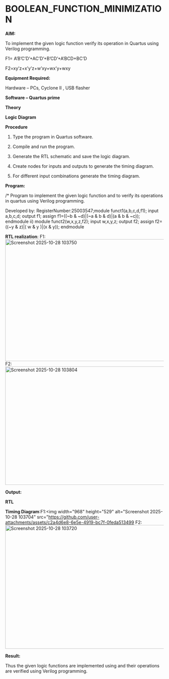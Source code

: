 # BOOLEAN_FUNCTION_MINIMIZATION

**AIM:**

To implement the given logic function verify its operation in Quartus using Verilog programming.

F1= A’B’C’D’+AC’D’+B’CD’+A’BCD+BC’D 

F2=xy’z+x’y’z+w’xy+wx’y+wxy

**Equipment Required:**

Hardware – PCs, Cyclone II , USB flasher

**Software – Quartus prime**

**Theory**

**Logic Diagram**

**Procedure**

1.	Type the program in Quartus software.

2.	Compile and run the program.

3.	Generate the RTL schematic and save the logic diagram.

4.	Create nodes for inputs and outputs to generate the timing diagram.

5.	For different input combinations generate the timing diagram.


**Program:**

/* Program to implement the given logic function and to verify its operations in quartus using Verilog programming. 

Developed by: RegisterNumber:25003547;module funct1(a,b,c,d,f1); input a,b,c,d; output f1; assign f1=((~b & ~d)|(~a & b & d)|(a & b & ~c)); endmodule ii) module funct2(w,x,y,z,f2); input w,x,y,z; output f2; assign f2=((~y & z)|( w & y )|(x & y)); endmodule


**RTL realization**: F1:<img width="698" height="386" alt="Screenshot 2025-10-28 103750" src="https://github.com/user-attachments/assets/3aee41cc-8949-4c3b-9432-2ee34deb95a7" />
                     F2:<img width="712" height="375" alt="Screenshot 2025-10-28 103804" src="https://github.com/user-attachments/assets/bbc373b6-328c-4453-81ed-67e557f6f42c" />

**Output:**

**RTL**

**Timing Diagram**:F1:<img width="968" height="529" alt="Screenshot 2025-10-28 103704" src="https://github.com/user-attachments/assets/c2a4d6e8-6e5e-4919-bc7f-0feda513499
                   F2:<img width="973" height="392" alt="Screenshot 2025-10-28 103720" src="https://github.com/user-attachments/assets/1e7dc8d0-4cde-4a81-ba02-b1ebdead4910" />

**Result:**

Thus the given logic functions are implemented using and their operations are verified using Verilog programming.

